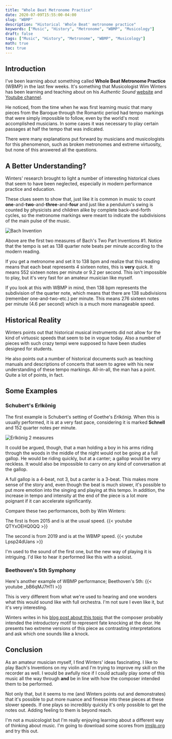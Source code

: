 ```yaml
---
title: "Whole Beat Metronome Practice"
date: 2020-07-09T15:55:00-04:00
slug: "WBMP"
description: "Historical 'Whole Beat' metronome practice"
keywords: ["Music", "History", "Metronome", "WBMP", "Musicology"]
draft: false
tags: ["Music", "History", "Metronome", "WBMP", "Musicology"]
math: true
toc: true
---
```


## Introduction

I've been learning about something called **Whole Beat Metronome Practice** (WBMP) in the last few weeks. It's something that Musicologist Wim Winters has been learning and teaching about on his *Authentic Sound* [website](https://www.authenticsound.org) and [Youtube channel](https://www.youtube.com/c/AuthenticSound).

He noticed, from the time when he was first learning music that many pieces from the Baroque through the Romantic period had tempo markings that were simply impossible to follow, even by the world's most accomplished musicians. In some cases it was necessary to play certain passages at half the tempo that was indicated.

There were many explanations put forward by musicians and musicologists for this phenomenon, such as broken metronomes and extreme virtuosity, but none of this answered all the questions.

## A Better Understanding?

Winters' research brought to light a number of interesting historical clues that seem to have been neglected, especially in modern performance practice and education.

These clues seem to show that, just like it is common in music to count **one**-and-**two**-and-**three**-and-**four** and just like a pendulum's swing is counted by physicists and children alike by complete back-and-forth cycles, so the metronome markings were meant to indicate the subdivisions of the main pulse of the music.

![Bach Invention](/images/BachInventions-1stTwoMeasures.png "Look at the Tempo marking")

Above are the first two measures of Bach's Two Part Inventions #1. Notice that the tempo is set as 138 quarter note beats per minute according to the modern reading. 

If you get a metronome and set it to 138 bpm and realize that this reading means that each beat represents 4 sixteen notes, this is **very** quick. It means 552 sixteen notes per minute or 9.2 per second. This isn't impossible to play, but it's very fast for an amateur musician like myself.

If you look at this with WBMP in mind, then 138 bpm represents the subdivision of the quarter note, which means that there are 138 subdivisions (remember one-and-two-etc.) per minute. This means 276 sixteen notes per minute (4.6 per second) which is a much more manageable speed.

## Historical Reality

Winters points out that historical musical instruments did not allow for the kind of virtuosic speeds that seem to be in vogue today. Also a number of pieces with such crazy tempi were supposed to have been studies designed for students.

He also points out a number of historical documents such as teaching manuals and descriptions of concerts that seem to agree with his new understanding of these tempo markings. All-in-all, the man has a point. Quite a lot of points, in fact.

## Some Examples

### Schubert's Erlkönig

The first example is Schubert's setting of Goethe's *Erlkönig*. When this is usually performed, it is at a very fast pace, considering it is marked **Schnell** and 152 quarter notes per minute.

![Erlkönig 2 measures](/images/Erlkonig-1stTwoMeasures.png)

It could be argued, though, that a man holding a boy in his arms riding through the woods in the middle of the night would not be going at a full gallop. He would be riding quickly, but at a canter; a gallop would be very reckless. It would also be impossible to carry on any kind of conversation at the gallop.

A full gallop is a 4-beat, not 3, but a canter is a 3-beat. This makes more sense of the story and, even though the beat is much slower, it's possible to put more emotion into the singing and playing at this tempo. In addition, the increase in tempo and intensity at the end of the piece is a lot more poignant if it can accelerate significantly.

Compare these two performances, both by Wim Winters:

The first is from 2015 and is at the usual speed.
{{< youtube QTYxOEHQ0QQ >}}

The second is from 2019 and is at the WBMP speed.
{{< youtube Lpsp24dUans >}}

I'm used to the sound of the first one, but the new way of playing it is intriguing. I'd like to hear it performed like this with a soloist.

### Beethoven's 5th Symphony

Here's another example of WBMP performance; Beethoven's 5th:
{{< youtube _bB6qMJ7HTI >}}

This is very different from what we're used to hearing and one wonders what this would sound like with full orchestra. I'm not sure I even like it, but it's very interesting.

Winters writes in his [blog post about this topic](https://www.authenticsound.org/beethovens-5th-do-we-still-hear-his-message-today/) that the composer probably intended the introductory motif to represent fate knocking at the door. He presents two extreme versions of this piece as contrasting interpretations and ask which one sounds like a knock.

## Conclusion

As an amateur musician myself, I find Winters' ideas fascinating. I like to play Bach's Inventions on my violin and I'm trying to improve my skill on the recorder as well. I would be awfully nice if I could actually play some of this music all the way through **and** be in line with how the composer intended them to be performed.

Not only that, but it seems to me (and Winters points out and demonstrates) that it's possible to put more nuance and finesse into these pieces at these slower speeds. If one plays so incredibly quickly it's only possible to get the notes out. Adding feeling to them is beyond reach.

I'm not a musicologist but I'm really enjoying learning about a different way of thinking about music. I'm going to download some scores from [imslp.org](https://imslp.org) and try this out.